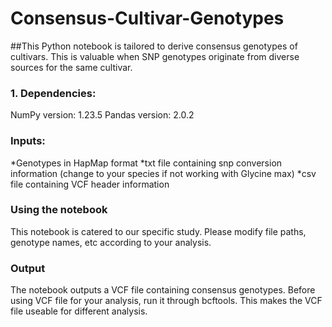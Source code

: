# Consensus-Cultivar-Genotypes
##This Python notebook is tailored to derive consensus genotypes of cultivars. This is valuable when SNP genotypes originate from diverse sources for the same cultivar.

### 1. Dependencies:
NumPy version: 1.23.5
Pandas version: 2.0.2

### Inputs:
*Genotypes in HapMap format
*txt file containing snp conversion information (change to your species if not working with Glycine max)
*csv file containing VCF header information

### Using the notebook
This notebook is catered to our specific study. Please modify file paths, genotype names,  etc according to your analysis.

### Output
The notebook outputs a VCF file containing consensus genotypes. Before using VCF file for your analysis, run it through bcftools. This makes the VCF file useable for different analysis. 

